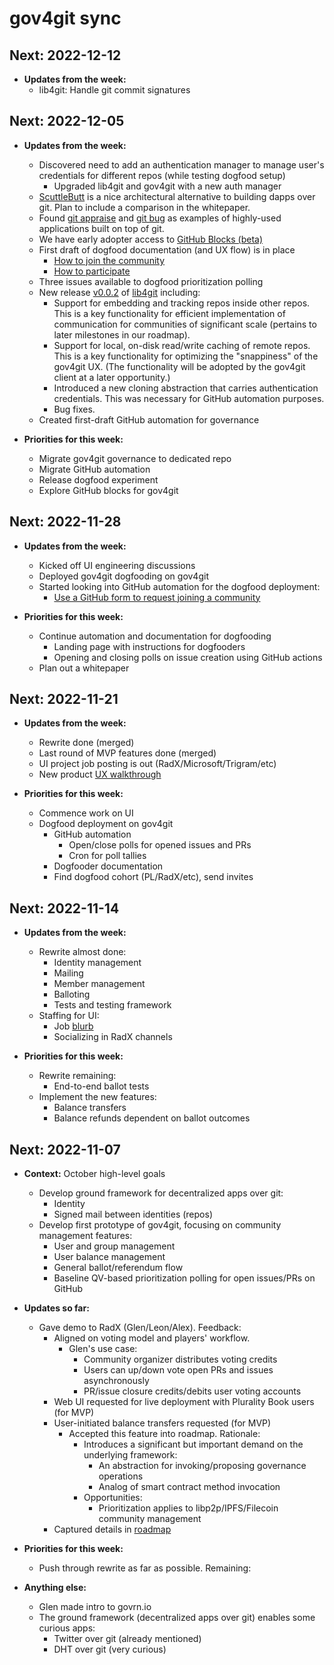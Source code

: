 # gov4git sync

## Next: 2022-12-12

- __Updates from the week:__
  - lib4git: Handle git commit signatures

## Next: 2022-12-05

- __Updates from the week:__
  - Discovered need to add an authentication manager to manage user's credentials for different repos (while testing dogfood setup)
    - Upgraded lib4git and gov4git with a new auth manager
  - [ScuttleButt](scuttlebutt.nz) is a nice architectural alternative to building dapps over git. Plan to include a comparison in the whitepaper.
  - Found [git appraise](https://github.com/google/git-appraise) and [git bug](https://github.com/MichaelMure/git-bug) as examples of highly-used applications built on top of git. 
  - We have early adopter access to [GitHub Blocks (beta)](https://blocks.githubnext.com/)
  - First draft of dogfood documentation (and UX flow) is in place
    - [How to join the community](../dogfood/how-to-join.md)
    - [How to participate](../dogfood/how-to-participate.md)
  - Three issues available to dogfood prioritization polling
  - New release [v0.0.2](https://github.com/gov4git/lib4git/releases/tag/v0.0.2) of [lib4git](https://github.com/gov4git/lib4git) including:
    - Support for embedding and tracking repos inside other repos. This is a key functionality for efficient implementation of communication for communities of significant scale (pertains to later milestones in our roadmap).
    - Support for local, on-disk read/write caching of remote repos. This is a key functionality for optimizing the "snappiness" of the gov4git UX. (The functionality will be adopted by the gov4git client at a later opportunity.)
    - Introduced a new cloning abstraction that carries authentication credentials. This was necessary for GitHub automation purposes.
    - Bug fixes.
  - Created first-draft GitHub automation for governance

- __Priorities for this week:__
  - Migrate gov4git governance to dedicated repo
  - Migrate GitHub automation
  - Release dogfood experiment
  - Explore GitHub blocks for gov4git

## Next: 2022-11-28

- __Updates from the week:__
  - Kicked off UI engineering discussions
  - Deployed gov4git dogfooding on gov4git
  - Started looking into GitHub automation for the dogfood deployment:
    - [Use a GitHub form to request joining a community](https://github.com/gov4git/gov4git/issues/new?assignees=petar&labels=community&template=join.yml&title=I%27d+like+to+join+this+project%27s+community)

- __Priorities for this week:__
  - Continue automation and documentation for dogfooding
    - Landing page with instructions for dogfooders
    - Opening and closing polls on issue creation using GitHub actions
  - Plan out a whitepaper

## Next: 2022-11-21

- __Updates from the week:__
  - Rewrite done (merged)
  - Last round of MVP features done (merged)
  - UI project job posting is out (RadX/Microsoft/Trigram/etc)
  - New product [UX walkthrough](../walkthrough.sh)

- __Priorities for this week:__
  - Commence work on UI
  - Dogfood deployment on gov4git
    - GitHub automation
      - Open/close polls for opened issues and PRs
      - Cron for poll tallies
    - Dogfooder documentation
    - Find dogfood cohort (PL/RadX/etc), send invites

## Next: 2022-11-14

- __Updates from the week:__
  - Rewrite almost done:
    - Identity management
    - Mailing
    - Member management
    - Balloting
    - Tests and testing framework
  - Staffing for UI:
    - Job [blurb](ui-job-description.md)
    - Socializing in RadX channels

- __Priorities for this week:__
  - Rewrite remaining:
    - End-to-end ballot tests
  - Implement the new features:
    - Balance transfers
    - Balance refunds dependent on ballot outcomes

## Next: 2022-11-07

- __Context:__ October high-level goals
  - Develop ground framework for decentralized apps over git:
    - Identity
    - Signed mail between identities (repos)
  - Develop first prototype of gov4git, focusing on community management features:
    - User and group management
    - User balance management
    - General ballot/referendum flow
    - Baseline QV-based prioritization polling for open issues/PRs on GitHub

- __Updates so far:__
  - Gave demo to RadX (Glen/Leon/Alex). Feedback:
    - Aligned on voting model and players' workflow.
      - Glen's use case:
        - Community organizer distributes voting credits
        - Users can up/down vote open PRs and issues asynchronously
        - PR/issue closure credits/debits user voting accounts
    - Web UI requested for live deployment with Plurality Book users (for MVP)
    - User-initiated balance transfers requested (for MVP)
      - Accepted this feature into roadmap. Rationale:
        - Introduces a significant but important demand on the underlying framework:
          - An abstraction for invoking/proposing governance operations
          - Analog of smart contract method invocation
        - Opportunities:
          - Prioritization applies to libp2p/IPFS/Filecoin community management
    - Captured details in [roadmap](../roadmap.md)

- __Priorities for this week:__
  - Push through rewrite as far as possible. Remaining:

- __Anything else:__
  - Glen made intro to govrn.io
  - The ground framework (decentralized apps over git) enables some curious apps:
    - Twitter over git (already mentioned)
    - DHT over git (very curious)
